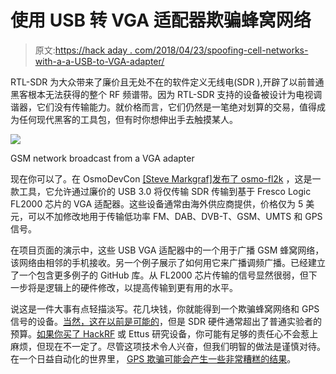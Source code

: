 # 使用 USB 转 VGA 适配器欺骗蜂窝网络

> 原文:[https://hack aday . com/2018/04/23/spoofing-cell-networks-with-a-a-USB-to-VGA-adapter/](https://hackaday.com/2018/04/23/spoofing-cell-networks-with-a-usb-to-vga-adapter/)

RTL-SDR 为大众带来了廉价且无处不在的软件定义无线电(SDR ),开辟了以前普通黑客根本无法获得的整个 RF 频谱带。因为 RTL-SDR 支持的设备被设计为电视调谐器，它们没有传输能力。就价格而言，它们仍然是一笔绝对划算的交易，值得成为任何现代黑客的工具包，但有时你想伸出手去触摸某人。

[![](../Images/2d1d59d95202970020a43188b21a9ee1.png)](https://hackaday.com/wp-content/uploads/2018/04/vgasdr_detail.png)

GSM network broadcast from a VGA adapter

现在你可以了。在 OsmoDevCon [[Steve Markgraf]发布了 osmo-fl2k](https://osmocom.org/projects/osmo-fl2k/wiki/Wiki) ，这是一款工具，它允许通过廉价的 USB 3.0 将仅传输 SDR 传输到基于 Fresco Logic FL2000 芯片的 VGA 适配器。这些设备通常由海外供应商提供，价格仅为 5 美元，可以不加修改地用于传输低功率 FM、DAB、DVB-T、GSM、UMTS 和 GPS 信号。

在项目页面的演示中，这些 USB VGA 适配器中的一个用于广播 GSM 蜂窝网络，该网络由相邻的手机接收。另一个例子展示了如何用它来广播调频广播。已经建立了一个包含更多例子的 GitHub 库。从 FL2000 芯片传输的信号显然很弱，但下一步将是逻辑上的硬件修改，以提高传输到更有用的水平。

说这是一件大事有点轻描淡写。花几块钱，你就能得到一个欺骗蜂窝网络和 GPS 信号的设备。[当然，这在以前是可能的](https://hackaday.com/2016/04/08/build-your-own-gsm-base-station-for-fun-and-profit/)，但是 SDR 硬件通常超出了普通实验者的预算。[如果你买了 HackRF](https://hackaday.com/2013/08/01/hackrf-or-playing-from-30-mhz-to-6-ghz/) 或 Ettus 研究设备，你可能有足够的责任心不会惹上麻烦，但现在不一定了。尽管这项技术令人兴奋，但我们明智的做法是谨慎对待。在一个日益自动化的世界里， [GPS 欺骗可能会产生一些非常糟糕的结果](https://hackaday.com/2012/07/01/spoofing-gps-and-getting-your-own-uav/)。